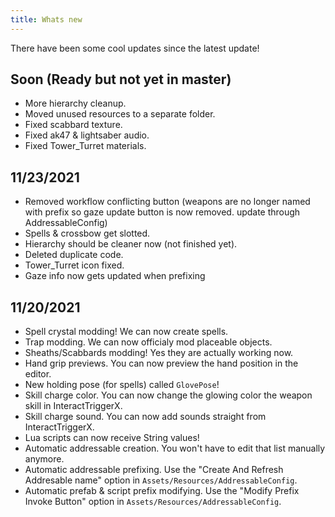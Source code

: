 ```yaml
---
title: Whats new
---
```


There have been some cool updates since the latest update!

## Soon (Ready but not yet in master)

* More hierarchy cleanup.
* Moved unused resources to a separate folder.
* Fixed scabbard texture.
* Fixed ak47 & lightsaber audio.
* Fixed Tower_Turret materials.

## 11/23/2021

* Removed workflow conflicting button (weapons are no longer named with prefix so gaze update button is now removed. update through AddressableConfig)
* Spells & crossbow get slotted.
* Hierarchy should be cleaner now (not finished yet). 
* Deleted duplicate code. 
* Tower_Turret icon fixed.
* Gaze info now gets updated when prefixing

## 11/20/2021

* Spell crystal modding! We can now create spells.
* Trap modding. We can now officialy mod placeable objects.
* Sheaths/Scabbards modding! Yes they are actually working now.
* Hand grip previews. You can now preview the hand position in the editor.
* New holding pose (for spells) called `GlovePose`!
* Skill charge color. You can now change the glowing color the weapon skill in InteractTriggerX.
* Skill charge sound. You can now add sounds straight from InteractTriggerX.
* Lua scripts can now receive String values!
* Automatic addressable creation. You won't have to edit that list manually anymore.
* Automatic addressable prefixing. Use the "Create And Refresh Addresable name" option in `Assets/Resources/AddressableConfig`.
* Automatic prefab & script prefix modifying. Use the "Modify Prefix Invoke Button" option in `Assets/Resources/AddressableConfig`.
